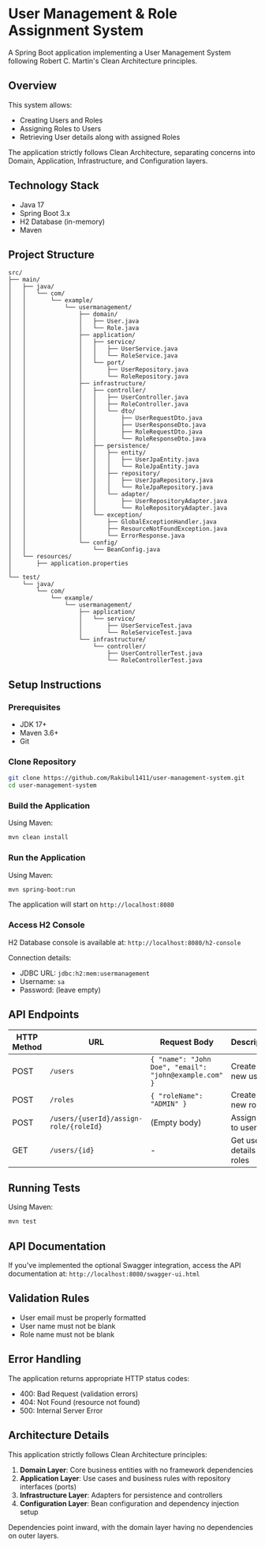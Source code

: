 # User Management & Role Assignment System

A Spring Boot application implementing a User Management System following Robert C. Martin's Clean Architecture principles.

## Overview

This system allows:
- Creating Users and Roles
- Assigning Roles to Users
- Retrieving User details along with assigned Roles

The application strictly follows Clean Architecture, separating concerns into Domain, Application, Infrastructure, and Configuration layers.

## Technology Stack

- Java 17
- Spring Boot 3.x
- H2 Database (in-memory)
- Maven

## Project Structure

```
src/
├── main/
│   ├── java/
│   │   └── com/
│   │       └── example/
│   │           └── usermanagement/
│   │               ├── domain/
│   │               │   ├── User.java
│   │               │   └── Role.java
│   │               ├── application/
│   │               │   ├── service/
│   │               │   │   ├── UserService.java
│   │               │   │   └── RoleService.java
│   │               │   └── port/
│   │               │       ├── UserRepository.java
│   │               │       └── RoleRepository.java
│   │               ├── infrastructure/
│   │               │   ├── controller/
│   │               │   │   ├── UserController.java
│   │               │   │   ├── RoleController.java
│   │               │   │   └── dto/
│   │               │   │       ├── UserRequestDto.java
│   │               │   │       ├── UserResponseDto.java
│   │               │   │       ├── RoleRequestDto.java
│   │               │   │       └── RoleResponseDto.java
│   │               │   ├── persistence/
│   │               │   │   ├── entity/
│   │               │   │   │   ├── UserJpaEntity.java
│   │               │   │   │   └── RoleJpaEntity.java
│   │               │   │   ├── repository/
│   │               │   │   │   ├── UserJpaRepository.java
│   │               │   │   │   └── RoleJpaRepository.java
│   │               │   │   └── adapter/
│   │               │   │       ├── UserRepositoryAdapter.java
│   │               │   │       └── RoleRepositoryAdapter.java
│   │               │   └── exception/
│   │               │       ├── GlobalExceptionHandler.java
│   │               │       ├── ResourceNotFoundException.java
│   │               │       └── ErrorResponse.java
│   │               └── config/
│   │                   └── BeanConfig.java
│   └── resources/
│       ├── application.properties
│       
└── test/
    └── java/
        └── com/
            └── example/
                └── usermanagement/
                    ├── application/
                    │   └── service/
                    │       ├── UserServiceTest.java
                    │       └── RoleServiceTest.java
                    └── infrastructure/
                        └── controller/
                            ├── UserControllerTest.java
                            └── RoleControllerTest.java
```

## Setup Instructions

### Prerequisites

- JDK 17+
- Maven 3.6+
- Git

### Clone Repository

```bash
git clone https://github.com/Rakibul1411/user-management-system.git
cd user-management-system
```

### Build the Application

Using Maven:
```bash
mvn clean install
```

### Run the Application

Using Maven:
```bash
mvn spring-boot:run
```

The application will start on `http://localhost:8080`

### Access H2 Console

H2 Database console is available at: `http://localhost:8080/h2-console`

Connection details:
- JDBC URL: `jdbc:h2:mem:usermanagement`
- Username: `sa`
- Password: (leave empty)

## API Endpoints

| HTTP Method | URL | Request Body | Description |
|-------------|-----|--------------|-------------|
| POST | `/users` | `{ "name": "John Doe", "email": "john@example.com" }` | Create a new user |
| POST | `/roles` | `{ "roleName": "ADMIN" }` | Create a new role |
| POST | `/users/{userId}/assign-role/{roleId}` | (Empty body) | Assign role to user |
| GET | `/users/{id}` | - | Get user details with roles |

## Running Tests

Using Maven:
```bash
mvn test
```

## API Documentation

If you've implemented the optional Swagger integration, access the API documentation at:
`http://localhost:8080/swagger-ui.html`

## Validation Rules

- User email must be properly formatted
- User name must not be blank
- Role name must not be blank

## Error Handling

The application returns appropriate HTTP status codes:
- 400: Bad Request (validation errors)
- 404: Not Found (resource not found)
- 500: Internal Server Error

## Architecture Details

This application strictly follows Clean Architecture principles:

1. **Domain Layer**: Core business entities with no framework dependencies
2. **Application Layer**: Use cases and business rules with repository interfaces (ports)
3. **Infrastructure Layer**: Adapters for persistence and controllers
4. **Configuration Layer**: Bean configuration and dependency injection setup

Dependencies point inward, with the domain layer having no dependencies on outer layers.
